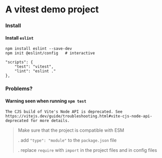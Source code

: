 # A vitest demo project

### Install

#### Install `eslint`

```
npm install eslint --save-dev
npm init @eslint/config   # interactive
```

```
"scripts": {
    "test": "vitest",
    "lint": "eslint ."
},
```

### Problems?

#### Warning seen when running `npm test`

```
The CJS build of Vite's Node API is deprecated. See https://vitejs.dev/guide/troubleshooting.html#vite-cjs-node-api-deprecated for more details.
```

> Make sure that the project is compatible with ESM
>
> . add `"type": "module"` to the `package.json` file
>
> . replace `require` with `import` in the project files and in config files
